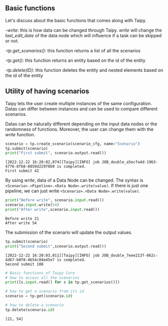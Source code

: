 ## Basic functions

Let's discuss about the basic functions that comes along with Taipy.

-_write_: this is how data can be changed through Taipy. _write_ will change the _last_edit_date_ of the data node which will influence if a task can be skipped or not.

-_tp.get_scenarios()_: this function returns a list of all the scenarios

-_tp.get()_: this function returns an entity based on the id of the entity

-_tp.delete(ID)_: this function deletes the entity and nested elements based on the id of the entity

## Utility of having scenarios

Taipy lets the user create multiple instances of the same configuration. Datas can differ between instances and can be used to compare different scenarios.

Datas can be naturally different depending on the input data nodes or the randomness of functions. Moreover, the user can change them with the _write_ function.


```python
scenario = tp.create_scenario(scenario_cfg, name="Scenario")
tp.submit(scenario)
print("First submit", scenario.output.read())
```

    [2022-12-22 16:20:02,874][Taipy][INFO] job JOB_double_a5ecfa4d-1963-4776-8f68-0859d22970b9 is completed.
    First submit 42
    

By using _write_, data of a Data Node can be changed. The syntax is `<Scenario>.<Pipeline>.<Data Node>.write(value)`. If there is just one pipeline, we can just write `<Scenario>.<Data Node>.write(value)`.


```python
print("Before write", scenario.input.read())
scenario.input.write(54)
print("After write",scenario.input.read())
```

    Before write 21
    After write 54
    

The submission of the scenario will update the output values.


```python
tp.submit(scenario)
print("Second submit",scenario.output.read())
```

    [2022-12-22 16:20:03,011][Taipy][INFO] job JOB_double_7eee213f-062c-4d67-b0f8-4b54c04e45e7 is completed.
    Second submit 108
    


```python
# Basic functions of Taipy Core 
# how to access all the scenarios
print([s.input.read() for s in tp.get_scenarios()])

# how to get a scenario from its id
scenario = tp.get(scenario.id)

# how to delete a scenario
tp.delete(scenario.id)
```

    [21, 54]
